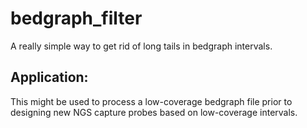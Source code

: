 # bedgraph_filter

A really simple way to get rid of long tails in bedgraph intervals.

## Application:

This might be used to process a low-coverage bedgraph file prior to designing new NGS capture probes based on low-coverage intervals.
